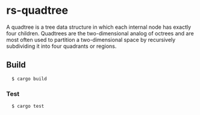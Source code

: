 # rs-quadtree

A quadtree is a tree data structure in which each internal node has exactly four children. Quadtrees are the two-dimensional analog of octrees and are most often used to partition a two-dimensional space by recursively subdividing it into four quadrants or regions.

## Build

```
  $ cargo build
```

### Test

```
  $ cargo test
```
